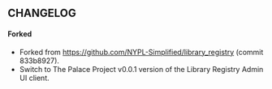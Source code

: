## CHANGELOG

#### Forked
- Forked from https://github.com/NYPL-Simplified/library_registry (commit 833b8927).
- Switch to The Palace Project v0.0.1 version of the Library Registry Admin UI client.
